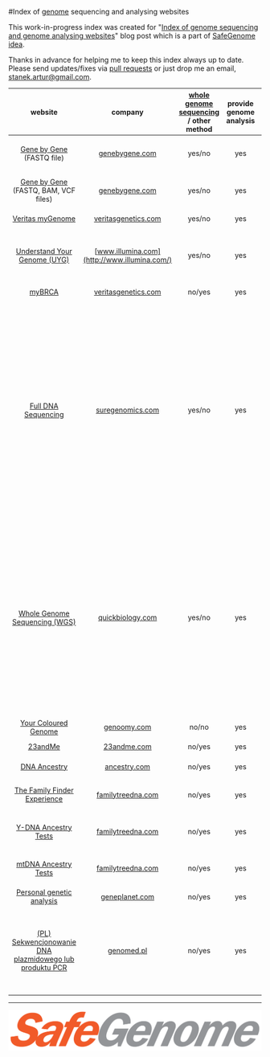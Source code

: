 #Index of [genome](https://en.wikipedia.org/wiki/Genome) sequencing and analysing websites

This work-in-progress index was created for "[Index of genome sequencing and genome analysing websites](http://scalaakka.blogspot.com/2016/05/index-of-genome-sequencing-and-genome.html)" blog post which is a part of [SafeGenome idea](http://scalaakka.blogspot.com/search/label/SafeGenome).

Thanks in advance for helping me to keep this index always up to date. Please send updates/fixes via [pull requests](https://help.github.com/articles/using-pull-requests/) or just drop me an email, [stanek.artur@gmail.com](mailto:stanek.artur@gmail.com).

| website | company | [whole genome sequencing](https://en.wikipedia.org/wiki/Whole_genome_sequencing) / other method | provide genome analysis | price | additional info |
| :---: | :---: | :---: | :---: | :---: | :---: |
| [Gene by Gene](https://www.genebygene.com) (FASTQ file) | [genebygene.com](http://www.genebygene.com) | yes/no | yes | 1095 USD | more of their products [here](https://www.genebygene.com/pages/research?goto=exome-sequencing) |
| [Gene by Gene](https://www.genebygene.com) (FASTQ, BAM, VCF files) | [genebygene.com](http://www.genebygene.com) | yes/no | yes | 1295 USD | more of their products [here](https://www.genebygene.com/pages/research?goto=exome-sequencing) |
| [Veritas myGenome](https://www.veritasgenetics.com/mygenome#sec-2) | [veritasgenetics.com](http://www.veritasgenetics.com) | yes/no | yes | 999 USD | |
| [Understand Your Genome (UYG)](https://twitter.com/antonioregalado/status/717475803529871361) | [www.illumina.com](http://www.illumina.com/) | yes/no | yes | 2900 USD | [pendrive was send back](http://www.govtech.com/question-of-the-day/Question-of-the-Day-for-10162015.html) with genome and analysis |
| [myBRCA](https://www.veritasgenetics.com/mybrca#sec-1) | [veritasgenetics.com](http://www.veritasgenetics.com) | no/yes | yes | 199 USD | |
| [Full DNA Sequencing](http://www.suregenomics.com/contact/pre-register/) | [suregenomics.com](http://www.suregenomics.com) | yes/no | yes | 2500 USD | for U.S. citizens only; customer needs to meet with physician first; planned start: summer 2016; FASTQ, BAM and VCF(S) files are stored in SureVAULT (from where can be accessed from PC or mobile device) |
| [Whole Genome Sequencing (WGS)](http://www.quickbiology.com/ngs-services/whole-genome-sequencing-wgs-service) | [quickbiology.com](http://www.quickbiology.com) | yes/no | yes | 1550 USD | more of their products [here](http://www.quickbiology.com/ngs-services/next-generation-sequencing-ngs-service); FASTQ (.fastq, ~20-30GB) file will be delivered on a hard drive; service available worldwide; saliva and the genome will be removed right after finishing of the service |
| [Your Coloured Genome](https://genoomy.com/navbar/howitworks/) | [genoomy.com](http://www.genoomy.com) | no/no | yes | 19 USD | |
| [23andMe](https://www.23andme.com/) | [23andme.com](http://www.23andme.com) | no/yes | yes | 149 USD | |
| [DNA Ancestry](http://dna.ancestry.com/) | [ancestry.com](http://www.ancestry.com) | no/yes | yes | 135 EUR | |
| [The  Family Finder Experience](https://www.familytreedna.com/family-finder-compare.aspx) | [familytreedna.com](http://www.familytreedna.com) | no/yes | yes | 99 USD | more of their products [here](https://www.familytreedna.com/products.aspx?ty=1335&utm_source=learningcenter&utm_medium=banner&utm_term=ff-mtfull&utm_campaign=mtfull#/SelectAProduct) |
| [Y-DNA Ancestry Tests](https://www.familytreedna.com/y-dna-compare.aspx) | [familytreedna.com](http://www.familytreedna.com) | no/yes | yes | 169 USD | more of their products [here](https://www.familytreedna.com/products.aspx?ty=1335&utm_source=learningcenter&utm_medium=banner&utm_term=ff-mtfull&utm_campaign=mtfull#/SelectAProduct) |
| [mtDNA Ancestry Tests](https://www.familytreedna.com/mt-dna-compare.aspx) | [familytreedna.com](http://www.familytreedna.com) | no/yes | yes | 199 USD | more of their products [here](https://www.familytreedna.com/products.aspx?ty=1335&utm_source=learningcenter&utm_medium=banner&utm_term=ff-mtfull&utm_campaign=mtfull#/SelectAProduct) |
| [Personal genetic analysis](http://www.geneplanet.com/personal-genetic-analysis.html) | [geneplanet.com](http://www.geneplanet.com) | no/yes | yes | 499 EUR | |
| [(PL) Sekwencjonowanie DNA plazmidowego lub produktu PCR](http://www.genomed.pl/index.php/pl/sekwencjonowanie) | [genomed.pl](http://www.genomed.pl/) | no/yes | yes | 28 - 712 PLN | genome full scann price: 12000 PLN, customer needs to meet with physician first |

---------------------------------------
![SafeGenome logo](https://raw.githubusercontent.com/kermitas/SafeGenome/master/documentation/media/logo/SafeGenome.png)
